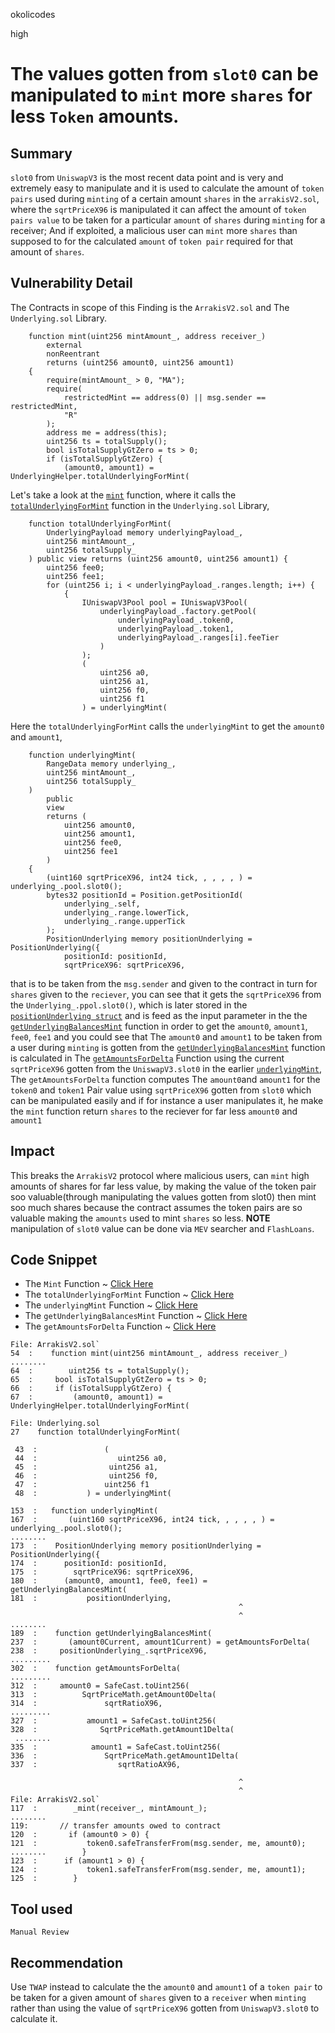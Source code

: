 okolicodes

high

# The values gotten from `slot0` can be manipulated to `mint` more `shares` for less `Token` amounts.

## Summary
`slot0` from `UniswapV3` is the most recent data point and is very and extremely easy to manipulate and it is used to calculate the amount of `token pairs` used during `minting` of a certain amount `shares` in the `arrakisV2.sol`, where the `sqrtPriceX96` is manipulated it can affect the amount of `token pairs value` to be taken for a particular `amount` of `shares` during `minting` for a receiver;  And if exploited, a malicious user can `mint` more `shares`  than supposed to for the calculated `amount` of `token pair` required for that amount of `shares`.
## Vulnerability Detail
The Contracts in scope of this Finding is the `ArrakisV2.sol` and The `Underlying.sol` Library.
```solidity
    function mint(uint256 mintAmount_, address receiver_)
        external
        nonReentrant
        returns (uint256 amount0, uint256 amount1)
    {
        require(mintAmount_ > 0, "MA");
        require(
            restrictedMint == address(0) || msg.sender == restrictedMint,
            "R"
        );
        address me = address(this);
        uint256 ts = totalSupply();
        bool isTotalSupplyGtZero = ts > 0;
        if (isTotalSupplyGtZero) {
            (amount0, amount1) = UnderlyingHelper.totalUnderlyingForMint(
```
Let's take a look at the [`mint`](https://github.com/sherlock-audit/2023-06-arrakis/blob/main/v2-core/contracts/ArrakisV2.sol#L54C1-L79C10) function, where it calls the [`totalUnderlyingForMint`](https://github.com/sherlock-audit/2023-06-arrakis/blob/main/v2-core/contracts/libraries/Underlying.sol#L27C1-L56C23) function in the `Underlying.sol` Library,
```solidity
    function totalUnderlyingForMint(
        UnderlyingPayload memory underlyingPayload_,
        uint256 mintAmount_,
        uint256 totalSupply_
    ) public view returns (uint256 amount0, uint256 amount1) {
        uint256 fee0;
        uint256 fee1;
        for (uint256 i; i < underlyingPayload_.ranges.length; i++) {
            {
                IUniswapV3Pool pool = IUniswapV3Pool(
                    underlyingPayload_.factory.getPool(
                        underlyingPayload_.token0,
                        underlyingPayload_.token1,
                        underlyingPayload_.ranges[i].feeTier
                    )
                );
                (
                    uint256 a0,
                    uint256 a1,
                    uint256 f0,
                    uint256 f1
                ) = underlyingMint(
```
Here the `totalUnderlyingForMint` calls the `underlyingMint` to get the `amount0` and `amount1`, 
```solidity
    function underlyingMint(
        RangeData memory underlying_,
        uint256 mintAmount_,
        uint256 totalSupply_
    )
        public
        view
        returns (
            uint256 amount0,
            uint256 amount1,
            uint256 fee0,
            uint256 fee1
        )
    {
        (uint160 sqrtPriceX96, int24 tick, , , , , ) = underlying_.pool.slot0();
        bytes32 positionId = Position.getPositionId(
            underlying_.self,
            underlying_.range.lowerTick,
            underlying_.range.upperTick
        );
        PositionUnderlying memory positionUnderlying = PositionUnderlying({
            positionId: positionId,
            sqrtPriceX96: sqrtPriceX96,
```
that is to be taken from the `msg.sender` and given to the contract in turn for `shares` given to the `reciever`, you can see that it gets the `sqrtPriceX96` from the `Underlying_.ppol.slot0()`, which is later stored in the [`positionUnderlying struct`](https://github.com/sherlock-audit/2023-06-arrakis/blob/main/v2-core/contracts/libraries/Underlying.sol#L173C1-L180C12) and is feed as the input parameter in the the [`getUnderlyingBalancesMint`](https://github.com/sherlock-audit/2023-06-arrakis/blob/main/v2-core/contracts/libraries/Underlying.sol#L181C1-L185C11) function in order to get the `amount0`, `amount1`, `fee0`, `fee1` and you could see that The `amount0` and `amount1` to be taken from a user during `minting` is gotten from the [`getUnderlyingBalancesMint`](https://github.com/sherlock-audit/2023-06-arrakis/blob/main/v2-core/contracts/libraries/Underlying.sol#L237C1-L251C6) function is calculated in The  [`getAmountsForDelta`](thehttps://github.com/sherlock-audit/2023-06-arrakis/blob/main/v2-core/contracts/libraries/Underlying.sol#L302C2-L302C33) Function using the current `sqrtPriceX96` gotten from the `UniswapV3.slot0` in the earlier [`underlyingMint`](https://github.com/sherlock-audit/2023-06-arrakis/blob/main/v2-core/contracts/libraries/Underlying.sol#L153C1-L167C81), The  `getAmountsForDelta` function computes The `amount0`and `amount1` for the  `token0` and `token1` Pair value using `sqrtPriceX96` gotten from `slot0` which can be manipulated easily and if for instance a user manipulates it, he make the `mint` function  return `shares` to the reciever for far less `amount0` and `amount1`
## Impact
This breaks the `ArrakisV2` protocol where malicious users, can `mint` high amounts of shares for far less value, by making the value of the token pair soo valuable(through manipulating the values gotten from slot0) then mint soo much shares because the contract assumes the token pairs are so valuable making the `amounts` used to mint `shares` so less.
**NOTE** manipulation of `slot0` value can be done via `MEV` searcher and `FlashLoans`.
## Code Snippet
- The `Mint` Function ~ [Click Here](https://github.com/sherlock-audit/2023-06-arrakis/blob/main/v2-core/contracts/ArrakisV2.sol#L54C3-L155C1)
- The  `totalUnderlyingForMint` Function ~ [Click Here](https://github.com/sherlock-audit/2023-06-arrakis/blob/main/v2-core/contracts/libraries/Underlying.sol#L27C2-L91C1)
- The  `underlyingMint`  Function ~ [Click Here](https://github.com/sherlock-audit/2023-06-arrakis/blob/main/v2-core/contracts/libraries/Underlying.sol#L153C4-L186C6)
- The  `getUnderlyingBalancesMint`  Function ~ [Click Here](https://github.com/sherlock-audit/2023-06-arrakis/blob/main/v2-core/contracts/libraries/Underlying.sol#L189C1-L252C1)
- The  `getAmountsForDelta`  Function ~ [Click Here](https://github.com/sherlock-audit/2023-06-arrakis/blob/main/v2-core/contracts/libraries/Underlying.sol#L302C4-L344C1)

```solidity
File: ArrakisV2.sol`
54  :    function mint(uint256 mintAmount_, address receiver_)
........
64  :        uint256 ts = totalSupply();
65  :     bool isTotalSupplyGtZero = ts > 0;
66  :     if (isTotalSupplyGtZero) {
67  :         (amount0, amount1) = UnderlyingHelper.totalUnderlyingForMint(

File: Underlying.sol
27    function totalUnderlyingForMint(

 43  :               (
 44  :                  uint256 a0,
 45  :                uint256 a1,
 46  :                uint256 f0,
 47  :               uint256 f1
 48  :           ) = underlyingMint(

153  :   function underlyingMint(
167  :       (uint160 sqrtPriceX96, int24 tick, , , , , ) = underlying_.pool.slot0();
........
173  :    PositionUnderlying memory positionUnderlying = PositionUnderlying({
174  :      positionId: positionId,
175  :        sqrtPriceX96: sqrtPriceX96,
180  :      (amount0, amount1, fee0, fee1) = getUnderlyingBalancesMint(
181  :           positionUnderlying,
                                                   ^
                                                   ^
........
189  :    function getUnderlyingBalancesMint(
237  :       (amount0Current, amount1Current) = getAmountsForDelta(
238  :     positionUnderlying_.sqrtPriceX96,
.........
302  :    function getAmountsForDelta(
.........
312  :     amount0 = SafeCast.toUint256(
313  :          SqrtPriceMath.getAmount0Delta(
314  :               sqrtRatioX96,
.........
327  :           amount1 = SafeCast.toUint256(
328  :              SqrtPriceMath.getAmount1Delta(
 ........
335  :            amount1 = SafeCast.toUint256(
336  :               SqrtPriceMath.getAmount1Delta(
337  :                  sqrtRatioAX96,

                                                   ^
                                                   ^
File: ArrakisV2.sol`
117  :        _mint(receiver_, mintAmount_);
........
119:       // transfer amounts owed to contract
120  :       if (amount0 > 0) {
121  :           token0.safeTransferFrom(msg.sender, me, amount0);   
........        }
123  :      if (amount1 > 0) {
124  :           token1.safeTransferFrom(msg.sender, me, amount1);
125  :        }

```

## Tool used

`Manual Review`

## Recommendation
Use `TWAP` instead to calculate the the `amount0` and `amount1`  of a `token pair` to be taken for a given amount of `shares` given to a `receiver` when `minting` rather than using the value of `sqrtPriceX96` gotten from `UniswapV3.slot0` to calculate it.